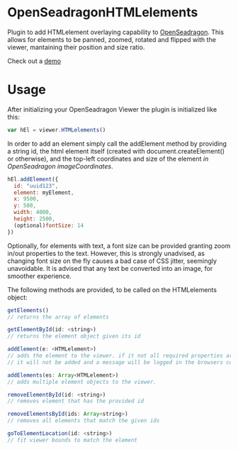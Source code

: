 # OpenSeadragonHTMLelements

Plugin to add HTMLelement overlaying capability to [OpenSeadragon]().
This allows for elements to be panned, zoomed, rotated and flipped with the viewer, mantaining their position and size ratio.

Check out a [demo]()

# Usage

After initializing your OpenSeadragon Viewer the plugin is initialized like this:

`````javascript
var hEl = viewer.HTMLelements()
`````

In order to add an element simply call the addElement method by providing a string id, the html element itself (created with document.createElement() or otherwise), and the top-left coordinates and size of the element *in OpenSeadragon imageCoordinates*.

`````javascript
hEl.addElement({
  id: "uuid123",
  element: myElement,
  x: 9500,
  y: 500,
  width: 4000,
  height: 2500,
  (optional)fontSize: 14
})
`````

Optionally, for elements with text, a font size can be provided granting zoom in/out properties to the text. However, this is strongly unadvised, as changing font size on the fly causes a bad case of CSS jitter, seemingly unavoidable. It is advised that any text be converted into an image, for smoother experience.

The following methods are provided, to be called on the HTMLelements object:

`````javascript
getElements()
// returns the array of elements

getElementById(id: <string>)
// returns the element object given its id

addElement(e: <HTMLelement>)
// adds the element to the viewer. if it not all required properties are provided
// it will not be added and a message will be logged in the browsers console

addElements(es: Array<HTMLelement>)
// adds multiple element objects to the viewer.

removeElementById(id: <string>)
// removes element that has the provided id

removeElementsById(ids: Array<string>)
// removes all elements that match the given ids

goToElementLocation(id: <string>)
// fit viewer bounds to match the element
`````
